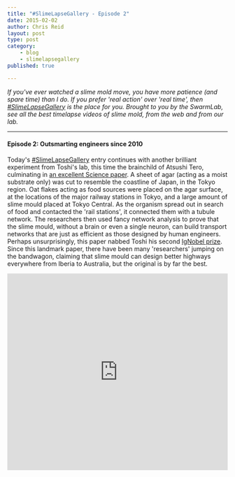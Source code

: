 ```yaml
---
title: "#SlimeLapseGallery - Episode 2"
date: 2015-02-02
author: Chris Reid
layout: post
type: post
category: 
    - blog
    - slimelapsegallery
published: true

---
```


*If you've ever watched a slime mold move, you have more patience (and spare time) than I do. If you prefer 'real action' over 'real time', then [\#SlimeLapseGallery](/category/slimelapsegallery/) is the place for you. Brought to you by the SwarmLab, see all the best timelapse videos of slime mold, from the web and from our lab.*

---

#### Episode 2: Outsmarting engineers since 2010

Today's [\#SlimeLapseGallery](/category/slimelapsegallery/) entry continues with another brilliant experiment from Toshi's lab, this time the brainchild of Atsushi Tero, culminating in [an excellent Science paper](http://www.sciencemag.org/content/327/5964/439.short). A sheet of agar (acting as a moist substrate only) was cut to resemble the coastline of Japan, in the Tokyo region. Oat flakes acting as food sources were placed on the agar surface, at the locations of the major railway stations in Tokyo, and a large amount of slime mould placed at Tokyo Central. As the organism spread out in search of food and contacted the 'rail stations', it connected them with a tubule network. The researchers then used fancy network analysis to prove that the slime mould, without a brain or even a single neuron, can build transport networks that are just as efficient as those designed by human engineers. Perhaps unsurprisingly, this paper nabbed Toshi his second [IgNobel prize](http://www.improbable.com/ig/). Since this landmark paper, there have been many 'researchers' jumping on the bandwagon, claiming that slime mould can design better highways everywhere from Iberia to Australia, but the original is by far the best.

<iframe width="100%" height="450" src="https://www.youtube.com/embed/BZUQQmcR5-g" frameborder="0" allowfullscreen></iframe>